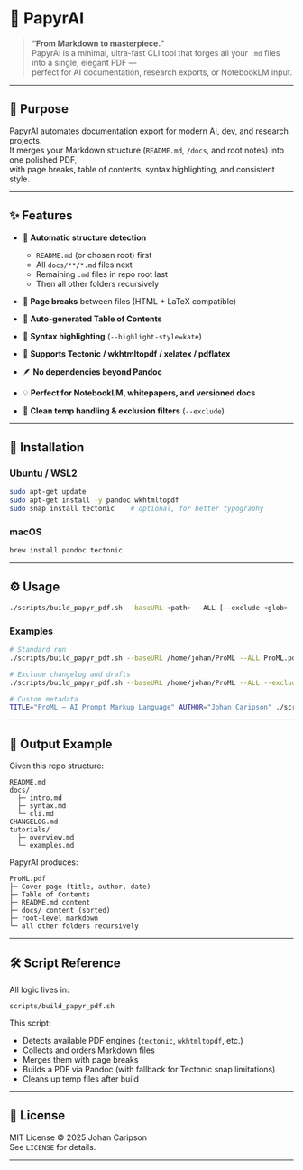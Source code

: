# 🧠 PapyrAI

> **“From Markdown to masterpiece.”**  
> PapyrAI is a minimal, ultra-fast CLI tool that forges all your `.md` files into a single, elegant PDF —  
> perfect for AI documentation, research exports, or NotebookLM input.

---

## 🚀 Purpose

PapyrAI automates documentation export for modern AI, dev, and research projects.  
It merges your Markdown structure (`README.md`, `/docs`, and root notes) into one polished PDF,  
with page breaks, table of contents, syntax highlighting, and consistent style.

---

## ✨ Features

- 🧩 **Automatic structure detection**
  - `README.md` (or chosen root) first  
  - All `docs/**/*.md` files next  
  - Remaining `.md` files in repo root last  
  - Then all other folders recursively  

- 🧱 **Page breaks** between files (HTML + LaTeX compatible)
- 📑 **Auto-generated Table of Contents**
- 🎨 **Syntax highlighting** (`--highlight-style=kate`)
- 🧠 **Supports Tectonic / wkhtmltopdf / xelatex / pdflatex**
- 🪶 **No dependencies beyond Pandoc**
- 💡 **Perfect for NotebookLM, whitepapers, and versioned docs**
- 🧰 **Clean temp handling & exclusion filters** (`--exclude`)

---

## 🧰 Installation

### Ubuntu / WSL2
```bash
sudo apt-get update
sudo apt-get install -y pandoc wkhtmltopdf
sudo snap install tectonic    # optional, for better typography
```

### macOS
```bash
brew install pandoc tectonic
```

---

## ⚙️ Usage

```bash
./scripts/build_papyr_pdf.sh --baseURL <path> --ALL [--exclude <glob> ...] <outfile.pdf>
```

### Examples
```bash
# Standard run
./scripts/build_papyr_pdf.sh --baseURL /home/johan/ProML --ALL ProML.pdf

# Exclude changelog and drafts
./scripts/build_papyr_pdf.sh --baseURL /home/johan/ProML --ALL --exclude CHANGELOG.md --exclude "DRAFT*.md" ProML.pdf

# Custom metadata
TITLE="ProML — AI Prompt Markup Language" AUTHOR="Johan Caripson" ./scripts/build_papyr_pdf.sh --baseURL . --ALL output.pdf
```

---

## 🧪 Output Example

Given this repo structure:
```
README.md
docs/
  ├─ intro.md
  ├─ syntax.md
  └─ cli.md
CHANGELOG.md
tutorials/
  ├─ overview.md
  └─ examples.md
```

PapyrAI produces:
```
ProML.pdf
├─ Cover page (title, author, date)
├─ Table of Contents
├─ README.md content
├─ docs/ content (sorted)
├─ root-level markdown
└─ all other folders recursively
```

---

## 🛠 Script Reference

All logic lives in:

```
scripts/build_papyr_pdf.sh
```

This script:
- Detects available PDF engines (`tectonic`, `wkhtmltopdf`, etc.)
- Collects and orders Markdown files
- Merges them with page breaks
- Builds a PDF via Pandoc (with fallback for Tectonic snap limitations)
- Cleans up temp files after build

---

## 🧾 License

MIT License © 2025 Johan Caripson  
See `LICENSE` for details.

---



